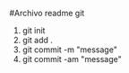 #Archivo readme git

1. git init 
2. git add .
3. git commit -m "message"
4. git commit -am "message"